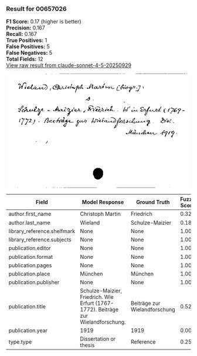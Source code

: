### Result for 00657026
**F1 Score:** 0.17 (higher is better)<br>**Precision:** 0.167<br>**Recall:** 0.167<br>**True Positives:** 1<br>**False Positives:** 5<br>**False Negatives:** 5<br>**Total Fields:** 12<br>[View raw result from claude-sonnet-4-5-20250929](https://github.com/RISE-UNIBAS/humanities_data_benchmark/blob/main/results/2025-09-30/T0230/request_T0230_00657026.json)

<img src="https://github.com/RISE-UNIBAS/humanities_data_benchmark/blob/main/benchmarks/zettelkatalog/images/00657026.jpg?raw=true" alt="00657026" width="600px">

| Field | Model Response | Ground Truth | Fuzzy Score | Match |
|-------|----------------|--------------|-------------|-------|
| author.first_name | Christoph Martin | Friedrich | 0.320 | ❌ |
| author.last_name | Wieland | Schulze-Maizier | 0.182 | ❌ |
| library_reference.shelfmark | None | None | 1.000 | ✅ |
| library_reference.subjects | None | None | 1.000 | ✅ |
| publication.editor | None | None | 1.000 | ✅ |
| publication.format | None | None | 1.000 | ✅ |
| publication.pages | None | None | 1.000 | ✅ |
| publication.place | München | München | 1.000 | ✅ |
| publication.publisher | None | None | 1.000 | ✅ |
| publication.title | Schulze-Maizier, Friedrich. Wie Erfurt (1767-1772). Beiträge zur Wielandforschung. | Beiträge zur Wielandforschung | 0.523 | ❌ |
| publication.year | 1919 | 1919 | 0.000 | ❌ |
| type.type | Dissertation or thesis | Reference | 0.258 | ❌ |
